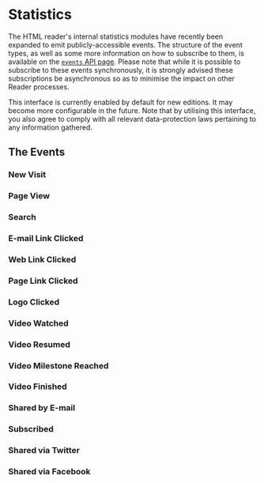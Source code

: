 # Statistics

The HTML reader's internal statistics modules have recently been expanded to emit publicly-accessible events.
The structure of the event types, as well as some more information on how to subscribe to them, is available on the [`events` API page](../api/events.md).
Please note that while it is possible to subscribe to these events synchronously, it is strongly advised these subscriptions be asynchronous so as to minimise the impact on other Reader processes.

This interface is currently enabled by default for new editions.
It may become more configurable in the future.
Note that by utilising this interface, you also agree to comply with all relevant data-protection laws pertaining to any information gathered.

## The Events

### New Visit

### Page View

### Search

### E-mail Link Clicked

### Web Link Clicked

### Page Link Clicked

### Logo Clicked

### Video Watched

### Video Resumed

### Video Milestone Reached

### Video Finished

### Shared by E-mail

### Subscribed

### Shared via Twitter

### Shared via Facebook

